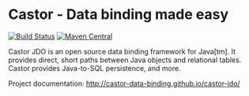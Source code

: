 # Castor - Data binding made easy

[![Build Status](https://travis-ci.org/castor-data-binding/castor-jdo.svg?branch=master)](https://travis-ci.org/castor-data-binding/castor-jdo) [![Maven Central](https://maven-badges.herokuapp.com/maven-central/org.codehaus.castor/castor-jdo/badge.png)](https://maven-badges.herokuapp.com/maven-central/org.codehaus.castor/castor-jdo)

Castor JDO is an open source data binding framework for Java[tm]. It provides direct, short paths 
between Java objects and relational tables. Castor provides Java-to-SQL persistence, and more.

Project documentation:
http://castor-data-binding.github.io/castor-jdo/
